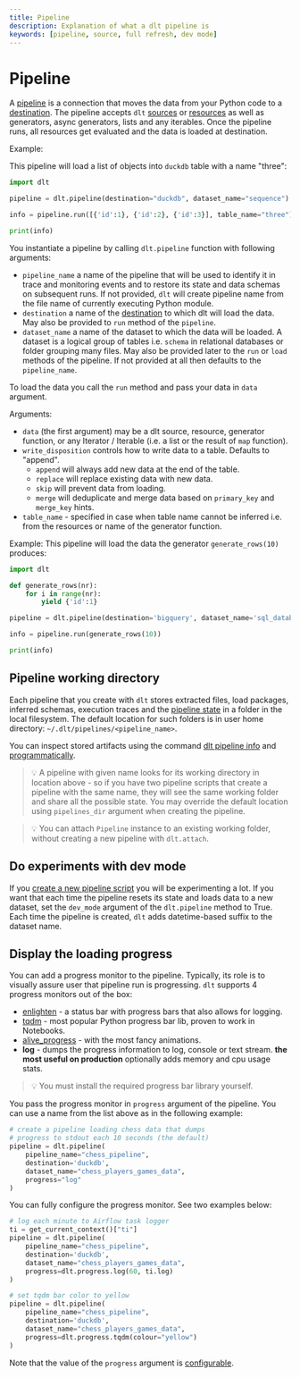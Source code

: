 ```yaml
---
title: Pipeline
description: Explanation of what a dlt pipeline is
keywords: [pipeline, source, full refresh, dev mode]
---
```


# Pipeline

A [pipeline](glossary.md#pipeline) is a connection that moves the data from your Python code to a
[destination](glossary.md#destination). The pipeline accepts `dlt` [sources](source.md) or
[resources](resource.md)  as well as generators, async generators, lists and any iterables.
Once the pipeline runs, all resources get evaluated and the data is loaded at destination.

Example:

This pipeline will load a list of objects into `duckdb` table with a name "three":

```python
import dlt

pipeline = dlt.pipeline(destination="duckdb", dataset_name="sequence")

info = pipeline.run([{'id':1}, {'id':2}, {'id':3}], table_name="three")

print(info)
```

You instantiate a pipeline by calling `dlt.pipeline` function with following arguments:

- `pipeline_name` a name of the pipeline that will be used to identify it in trace and monitoring
  events and to restore its state and data schemas on subsequent runs. If not provided, `dlt` will
  create pipeline name from the file name of currently executing Python module.
- `destination` a name of the [destination](../dlt-ecosystem/destinations) to which dlt
  will load the data. May also be provided to `run` method of the `pipeline`.
- `dataset_name` a name of the dataset to which the data will be loaded. A dataset is a logical
  group of tables i.e. `schema` in relational databases or folder grouping many files. May also be
  provided later to the `run` or `load` methods of the pipeline. If not provided at all then
  defaults to the `pipeline_name`.

To load the data you call the `run` method and pass your data in `data` argument.

Arguments:

- `data` (the first argument) may be a dlt source, resource, generator function, or any Iterator /
  Iterable (i.e. a list or the result of `map` function).
- `write_disposition` controls how to write data to a table. Defaults to "append".
  - `append` will always add new data at the end of the table.
  - `replace` will replace existing data with new data.
  - `skip` will prevent data from loading.
  - `merge` will deduplicate and merge data based on `primary_key` and `merge_key` hints.
- `table_name` - specified in case when table name cannot be inferred i.e. from the resources or name
  of the generator function.

Example: This pipeline will load the data the generator `generate_rows(10)` produces:

```python
import dlt

def generate_rows(nr):
    for i in range(nr):
        yield {'id':1}

pipeline = dlt.pipeline(destination='bigquery', dataset_name='sql_database_data')

info = pipeline.run(generate_rows(10))

print(info)
```

## Pipeline working directory

Each pipeline that you create with `dlt` stores extracted files, load packages, inferred schemas,
execution traces and the [pipeline state](state.md) in a folder in the local filesystem. The default
location for such folders is in user home directory: `~/.dlt/pipelines/<pipeline_name>`.

You can inspect stored artifacts using the command
[dlt pipeline info](../reference/command-line-interface.md#dlt-pipeline) and
[programmatically](../walkthroughs/run-a-pipeline.md#4-inspect-a-load-process).

> 💡 A pipeline with given name looks for its working directory in location above - so if you have two
> pipeline scripts that create a pipeline with the same name, they will see the same working folder
> and share all the possible state. You may override the default location using `pipelines_dir`
> argument when creating the pipeline.

> 💡 You can attach `Pipeline` instance to an existing working folder, without creating a new
> pipeline with `dlt.attach`.

## Do experiments with dev mode

If you [create a new pipeline script](../walkthroughs/create-a-pipeline.md) you will be
experimenting a lot. If you want that each time the pipeline resets its state and loads data to a
new dataset, set the `dev_mode` argument of the `dlt.pipeline` method to True. Each time the
pipeline is created, `dlt` adds datetime-based suffix to the dataset name.

## Display the loading progress

You can add a progress monitor to the pipeline. Typically, its role is to visually assure user that
pipeline run is progressing. `dlt` supports 4 progress monitors out of the box:

- [enlighten](https://github.com/Rockhopper-Technologies/enlighten) - a status bar with progress
  bars that also allows for logging.
- [tqdm](https://github.com/tqdm/tqdm) - most popular Python progress bar lib, proven to work in
  Notebooks.
- [alive_progress](https://github.com/rsalmei/alive-progress) - with the most fancy animations.
- **log** - dumps the progress information to log, console or text stream. **the most useful on
  production** optionally adds memory and cpu usage stats.

> 💡 You must install the required progress bar library yourself.

You pass the progress monitor in `progress` argument of the pipeline. You can use a name from the
list above as in the following example:

```python
# create a pipeline loading chess data that dumps
# progress to stdout each 10 seconds (the default)
pipeline = dlt.pipeline(
    pipeline_name="chess_pipeline",
    destination='duckdb',
    dataset_name="chess_players_games_data",
    progress="log"
)
```

You can fully configure the progress monitor. See two examples below:

```python
# log each minute to Airflow task logger
ti = get_current_context()["ti"]
pipeline = dlt.pipeline(
    pipeline_name="chess_pipeline",
    destination='duckdb',
    dataset_name="chess_players_games_data",
    progress=dlt.progress.log(60, ti.log)
)
```

```python
# set tqdm bar color to yellow
pipeline = dlt.pipeline(
    pipeline_name="chess_pipeline",
    destination='duckdb',
    dataset_name="chess_players_games_data",
    progress=dlt.progress.tqdm(colour="yellow")
)
```

Note that the value of the `progress` argument is
[configurable](../walkthroughs/run-a-pipeline.md#2-see-the-progress-during-loading).
